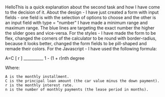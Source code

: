 HelloThis is a quick explanation about the second task and how I have come to the decision of it.
About the design - I have just created a form with input fields - one field is with the selection of options to choose and the other is an input field with type = "number" 
I have made a minimum range and maximum range. The blue lines are targeting the exact number the higher the slider goes and vice-versa. For the styles - I have made 
the form to be flex, changed the corners of the calculator to be round with border-radius, because it looks better, changed the form fields to be pill-shaped and remade their colors.
For the Javascript - I have used the following formula:

A=C [         r          ]
          __________
          1 - (1 + r)nth degree
       

Where:


	A is the monthly installment.
	C is the principal loan amount (the car value minus the down payment).
	r is the monthly interest rate.
	n is the number of monthly payments (the lease period in months).
